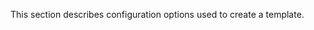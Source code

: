 <!--**
/*-------------------------------------------
    Auto-generated file. Do not modify.
-------------------------------------------

**-->

<!--shortDescription-->
This section describes configuration options used to create a template.
<!--/shortDescription-->

<!--fullDescription-->

<!--/fullDescription-->